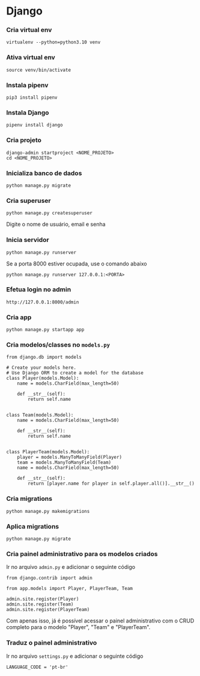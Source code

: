 # Django

### Cria virtual env
```
virtualenv --python=python3.10 venv
```


### Ativa virtual env
```
source venv/bin/activate
```


### Instala pipenv
```
pip3 install pipenv
```


### Instala Django
```
pipenv install django
```


### Cria projeto
```
django-admin startproject <NOME_PROJETO>
cd <NOME_PROJETO>
```


### Inicializa banco de dados
```
python manage.py migrate
```


### Cria superuser
```
python manage.py createsuperuser
```
Digite o nome de usuário, email e senha


### Inicia servidor
```
python manage.py runserver
```
Se a porta 8000 estiver ocupada, use o comando abaixo
```
python manage.py runserver 127.0.0.1:<PORTA>
```


### Efetua login no admin
```
http://127.0.0.1:8000/admin
```


### Cria app
```
python manage.py startapp app
```


### Cria modelos/classes no `models.py`
```
from django.db import models

# Create your models here.
# Use Django ORM to create a model for the database
class Player(models.Model):
    name = models.CharField(max_length=50)    

    def __str__(self):
        return self.name


class Team(models.Model):
    name = models.CharField(max_length=50)    

    def __str__(self):
        return self.name


class PlayerTeam(models.Model):
    player = models.ManyToManyField(Player)
    team = models.ManyToManyField(Team)
    name = models.CharField(max_length=50)

    def __str__(self):
        return [player.name for player in self.player.all()].__str__()
```


### Cria migrations
```
python manage.py makemigrations
```

### Aplica migrations
```
python manage.py migrate
```


### Cria painel administrativo para os modelos criados

Ir no arquivo `admin.py` e adicionar o seguinte código
```
from django.contrib import admin

from app.models import Player, PlayerTeam, Team

admin.site.register(Player)
admin.site.register(Team)
admin.site.register(PlayerTeam)
``` 

Com apenas isso, já é possível acessar o painel administrativo com o CRUD completo para o modelo "Player", "Team" e "PlayerTeam".


### Traduz o painel administrativo

Ir no arquivo `settings.py` e adicionar o seguinte código
```
LANGUAGE_CODE = 'pt-br'
```